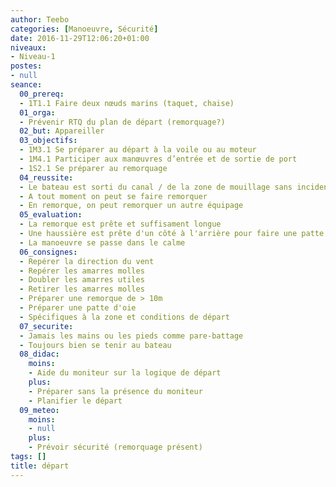 ```yaml
---
author: Teebo
categories: [Manoeuvre, Sécurité]
date: 2016-11-29T12:06:20+01:00
niveaux:
- Niveau-1
postes:
- null
seance:
  00_prereq:
  - 1T1.1 Faire deux nœuds marins (taquet, chaise)
  01_orga:
  - Prévenir RTQ du plan de départ (remorquage?)
  02_but: Appareiller
  03_objectifs:
  - 1M3.1 Se préparer au départ à la voile ou au moteur
  - 1M4.1 Participer aux manœuvres d’entrée et de sortie de port
  - 1S2.1 Se préparer au remorquage
  04_reussite:
  - Le bateau est sorti du canal / de la zone de mouillage sans incident
  - A tout moment on peut se faire remorquer
  - En remorque, on peut remorquer un autre équipage
  05_evaluation:
  - La remorque est prête et suffisament longue
  - Une haussière est prête d'un côté à l'arrière pour faire une patte d'oie
  - La manoeuvre se passe dans le calme
  06_consignes:
  - Repérer la direction du vent
  - Repérer les amarres molles
  - Doubler les amarres utiles
  - Retirer les amarres molles
  - Préparer une remorque de > 10m
  - Préparer une patte d'oie
  - Spécifiques à la zone et conditions de départ
  07_securite:
  - Jamais les mains ou les pieds comme pare-battage
  - Toujours bien se tenir au bateau
  08_didac:
    moins:
    - Aide du moniteur sur la logique de départ
    plus:
    - Préparer sans la présence du moniteur
    - Planifier le départ
  09_meteo:
    moins:
    - null
    plus:
    - Prévoir sécurité (remorquage présent)
tags: []
title: départ
---
```

